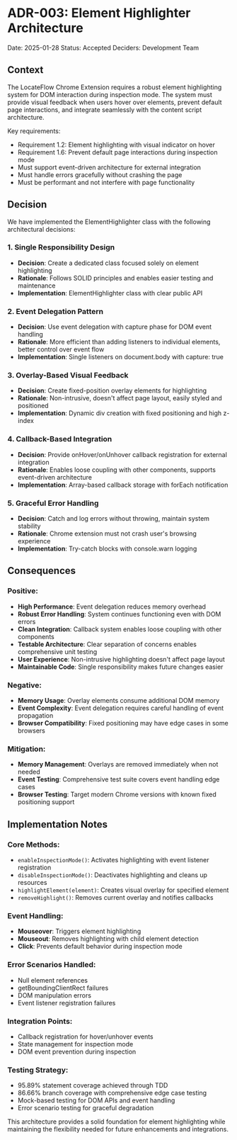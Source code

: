 # ADR-003: Element Highlighter Architecture

Date: 2025-01-28
Status: Accepted
Deciders: Development Team

## Context

The LocateFlow Chrome Extension requires a robust element highlighting system for DOM interaction during inspection mode. The system must provide visual feedback when users hover over elements, prevent default page interactions, and integrate seamlessly with the content script architecture.

Key requirements:
- Requirement 1.2: Element highlighting with visual indicator on hover
- Requirement 1.6: Prevent default page interactions during inspection mode
- Must support event-driven architecture for external integration
- Must handle errors gracefully without crashing the page
- Must be performant and not interfere with page functionality

## Decision

We have implemented the ElementHighlighter class with the following architectural decisions:

### 1. Single Responsibility Design
- **Decision**: Create a dedicated class focused solely on element highlighting
- **Rationale**: Follows SOLID principles and enables easier testing and maintenance
- **Implementation**: ElementHighlighter class with clear public API

### 2. Event Delegation Pattern
- **Decision**: Use event delegation with capture phase for DOM event handling
- **Rationale**: More efficient than adding listeners to individual elements, better control over event flow
- **Implementation**: Single listeners on document.body with capture: true

### 3. Overlay-Based Visual Feedback
- **Decision**: Create fixed-position overlay elements for highlighting
- **Rationale**: Non-intrusive, doesn't affect page layout, easily styled and positioned
- **Implementation**: Dynamic div creation with fixed positioning and high z-index

### 4. Callback-Based Integration
- **Decision**: Provide onHover/onUnhover callback registration for external integration
- **Rationale**: Enables loose coupling with other components, supports event-driven architecture
- **Implementation**: Array-based callback storage with forEach notification

### 5. Graceful Error Handling
- **Decision**: Catch and log errors without throwing, maintain system stability
- **Rationale**: Chrome extension must not crash user's browsing experience
- **Implementation**: Try-catch blocks with console.warn logging

## Consequences

### Positive:
- **High Performance**: Event delegation reduces memory overhead
- **Robust Error Handling**: System continues functioning even with DOM errors
- **Clean Integration**: Callback system enables loose coupling with other components
- **Testable Architecture**: Clear separation of concerns enables comprehensive unit testing
- **User Experience**: Non-intrusive highlighting doesn't affect page layout
- **Maintainable Code**: Single responsibility makes future changes easier

### Negative:
- **Memory Usage**: Overlay elements consume additional DOM memory
- **Event Complexity**: Event delegation requires careful handling of event propagation
- **Browser Compatibility**: Fixed positioning may have edge cases in some browsers

### Mitigation:
- **Memory Management**: Overlays are removed immediately when not needed
- **Event Testing**: Comprehensive test suite covers event handling edge cases
- **Browser Testing**: Target modern Chrome versions with known fixed positioning support

## Implementation Notes

### Core Methods:
- `enableInspectionMode()`: Activates highlighting with event listener registration
- `disableInspectionMode()`: Deactivates highlighting and cleans up resources
- `highlightElement(element)`: Creates visual overlay for specified element
- `removeHighlight()`: Removes current overlay and notifies callbacks

### Event Handling:
- **Mouseover**: Triggers element highlighting
- **Mouseout**: Removes highlighting with child element detection
- **Click**: Prevents default behavior during inspection mode

### Error Scenarios Handled:
- Null element references
- getBoundingClientRect failures
- DOM manipulation errors
- Event listener registration failures

### Integration Points:
- Callback registration for hover/unhover events
- State management for inspection mode
- DOM event prevention during inspection

### Testing Strategy:
- 95.89% statement coverage achieved through TDD
- 86.66% branch coverage with comprehensive edge case testing
- Mock-based testing for DOM APIs and event handling
- Error scenario testing for graceful degradation

This architecture provides a solid foundation for element highlighting while maintaining the flexibility needed for future enhancements and integrations.